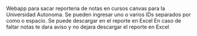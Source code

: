 Webapp para sacar reporteria de notas en cursos canvas para la Universidad Autonoma.
Se pueden ingresar uno o varios IDs separados por como o espacio.
Se puede descargar en el reporte en Excel
En caso de faltar notas te dara aviso y no dejara descargar el reporte en Excel